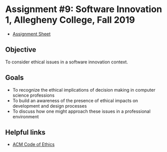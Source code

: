 # Assignment #9: Software Innovation 1, Allegheny College, Fall 2019

* [Assignment Sheet](CMPSC%20480%20-%20Assignment%209.pdf)

## Objective

To consider ethical issues in a software innovation context.

## Goals

* To recognize the ethical implications of decision making in computer science professions
* To build an awareness of the presence of ethical impacts on development and design processes
* To discuss how one might approach these issues in a professional environment

## Helpful links

* [ACM Code of Ethics](https://ethics.acm.org/code-of-ethics/)